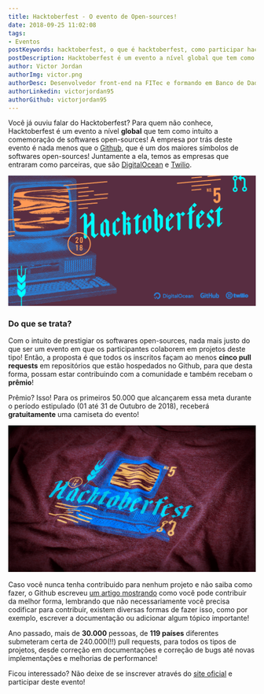 ```yaml
---
title: Hacktoberfest - O evento de Open-sources!
date: 2018-09-25 11:02:08
tags:
- Eventos
postKeywords: hacktoberfest, o que é hacktoberfest, como participar hacktoberfest, como ganhar camiseta hacktoberfest, como contribuir hacktoberfest
postDescription: Hacktoberfest é um evento a nível global que tem como intuito a comemoração de softwares open-sources!
author: Victor Jordan
authorImg: victor.png
authorDesc: Desenvolvedor front-end na FITec e formando em Banco de Dados pela Fatec, apaixonado por usabilidade, performance e UX!
authorLinkedin: victorjordan95
authorGithub: victorjordan95
---
```


Você já ouviu falar do Hacktoberfest? Para quem não conhece, Hacktoberfest é um evento a nível **global** que tem como intuito a comemoração de softwares open-sources! A empresa por trás deste evento é nada menos que o [Github](https://github.com/), que é um dos maiores símbolos de softwares open-sources! Juntamente a ela, temos as empresas que entraram como parceiras, que são [DigitalOcean](https://www.digitalocean.com/) e [Twilio](https://www.twilio.com/).

![Hacktoberfest - 2018](/posts/hacktoberfest-logo.png)

<!-- more --> 

### Do que se trata?

Com o intuito de prestigiar os softwares open-sources, nada mais justo do que ser um evento em que os participantes colaborem em projetos deste tipo! Então, a proposta é que todos os inscritos façam ao menos **cinco pull requests** em repositórios que estão hospedados no Github, para que desta forma, possam estar contribuindo com a comunidade e também recebam o **prêmio**!

Prêmio? Isso! Para os primeiros 50.000 que alcançarem essa meta durante o período estipulado (01 até 31 de Outubro de 2018), receberá **gratuitamente** uma camiseta do evento!

![Camiseta Hacktoberfest - 2018](/posts/hacktoberfest-camiseta.png)

Caso você nunca tenha contribuido para nenhum projeto e não saiba como fazer, o Github escreveu [um artigo mostrando](https://opensource.guide/how-to-contribute/) como você pode contribuir da melhor forma, lembrando que não necessariamente você precisa codificar para contribuir, existem diversas formas de fazer isso, como por exemplo, escrever a documentação ou adicionar algum tópico importante!

Ano passado, mais de **30.000** pessoas, de **119 países** diferentes submeteram certa de 240.000(!!) pull requests, para todos os tipos de projetos, desde correção em documentações e correção de bugs até novas implementações e melhorias de performance!

Ficou interessado? Não deixe de se inscrever através do [site oficial](https://hacktoberfest.digitalocean.com/) e participar deste evento! 


